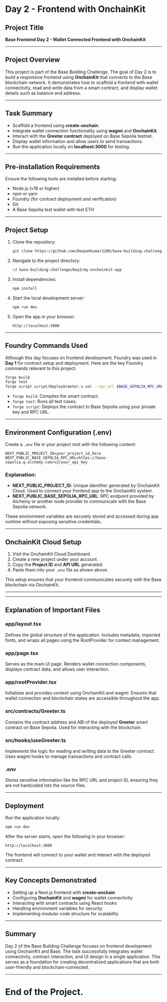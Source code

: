 # Day 2 - Frontend with OnchainKit

## Project Title

**Base Frontend Day 2 - Wallet Connected Frontend with OnchainKit**

---

## Project Overview

This project is part of the Base Building Challenge.
The goal of Day 2 is to build a responsive frontend using **OnchainKit** that connects to the Base blockchain network.
It demonstrates how to scaffold a frontend with wallet connectivity, read and write data from a smart contract, and display wallet details such as balance and address.

---

## Task Summary

* Scaffold a frontend using **create-onchain**.
* Integrate wallet connection functionality using **wagmi** and **OnchainKit**.
* Interact with the **Greeter contract** deployed on Base Sepolia testnet.
* Display wallet information and allow users to send transactions.
* Run the application locally on **localhost:3000** for testing.

---

## Pre-installation Requirements

Ensure the following tools are installed before starting:

* Node.js (v18 or higher)
* npm or yarn
* Foundry (for contract deployment and verification)
* Git
* A Base Sepolia test wallet with test ETH

---

## Project Setup

1. Clone the repository:

   ```bash
   git clone https://github.com/Deepakkumar2206/base-building-challenge.git
   ```

2. Navigate to the project directory:

   ```bash
   cd base-building-challenge/Day2/my-onchainkit-app
   ```

3. Install dependencies:

   ```bash
   npm install
   ```

4. Start the local development server:

   ```bash
   npm run dev
   ```

5. Open the app in your browser:

   ```
   http://localhost:3000
   ```

---

## Foundry Commands Used

Although this day focuses on frontend development, Foundry was used in **Day 1** for contract setup and deployment.
Here are the key Foundry commands relevant to this project:

```bash
forge build
forge test
forge script script/DeployGreeter.s.sol --rpc-url $BASE_SEPOLIA_RPC_URL --private-key $PRIVATE_KEY --broadcast
```

* `forge build`: Compiles the smart contract.
* `forge test`: Runs all test cases.
* `forge script`: Deploys the contract to Base Sepolia using your private key and RPC URL.

---

## Environment Configuration (.env)

Create a `.env` file in your project root with the following content:

```
NEXT_PUBLIC_PROJECT_ID=your_project_id_here
NEXT_PUBLIC_BASE_SEPOLIA_RPC_URL=https://base-sepolia.g.alchemy.com/v2/your_api_key
```

### Explanation:

* **NEXT_PUBLIC_PROJECT_ID**: Unique identifier generated by OnchainKit Cloud. Used to connect your frontend app to the OnchainKit system.
* **NEXT_PUBLIC_BASE_SEPOLIA_RPC_URL**: RPC endpoint provided by Alchemy or another node provider to communicate with the Base Sepolia network.

These environment variables are securely stored and accessed during app runtime without exposing sensitive credentials.

---

## OnchainKit Cloud Setup

1. Visit the OnchainKit Cloud Dashboard.
2. Create a new project under your account.
3. Copy the **Project ID** and **API URL** generated.
4. Paste them into your `.env` file as shown above.

This setup ensures that your frontend communicates securely with the Base blockchain via OnchainKit.

---

---

## Explanation of Important Files

### app/layout.tsx

Defines the global structure of the application.
Includes metadata, imported fonts, and wraps all pages using the RootProvider for context management.

### app/page.tsx

Serves as the main UI page.
Renders wallet connection components, displays contract data, and allows user interaction.

### app/rootProvider.tsx

Initializes and provides context using OnchainKit and wagmi.
Ensures that wallet connection and blockchain states are accessible throughout the app.

### src/contracts/Greeter.ts

Contains the contract address and ABI of the deployed **Greeter** smart contract on Base Sepolia.
Used for interacting with the blockchain.

### src/hooks/useGreeter.ts

Implements the logic for reading and writing data to the Greeter contract.
Uses wagmi hooks to manage transactions and contract calls.

### .env

Stores sensitive information like the RPC URL and project ID, ensuring they are not hardcoded into the source files.

---

## Deployment

Run the application locally:

```bash
npm run dev
```

After the server starts, open the following in your browser:

```
http://localhost:3000
```

The frontend will connect to your wallet and interact with the deployed contract.

---

## Key Concepts Demonstrated

* Setting up a Next.js frontend with **create-onchain**
* Configuring **OnchainKit** and **wagmi** for wallet connectivity
* Interacting with smart contracts using React hooks
* Handling environment variables for security
* Implementing modular code structure for scalability

---

## Summary

Day 2 of the Base Building Challenge focuses on frontend development using OnchainKit and Base.
The task successfully integrates wallet connectivity, contract interaction, and UI design in a single application.
This serves as a foundation for creating decentralized applications that are both user-friendly and blockchain-connected.

---

# End of the Project.
